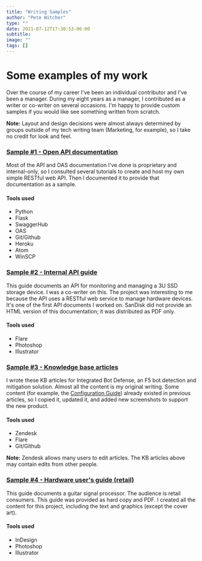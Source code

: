 ```yaml
---
title: "Writing Samples"
author: "Pete Witcher"
type: ""
date: 2021-07-12T17:30:53-06:00
subtitle:
image: ""
tags: []
---
```


# Some examples of my work
Over the course of my career I've been an individual contributor and I've been a manager. During my eight years as a manager, I contributed as a writer or co-writer on several occasions. I'm happy to provide custom  samples if you would like  see something written from scratch.

**Note:** Layout and design decisions were almost always determined by groups outside of my tech writing team (Marketing, for example), so I take no credit for look and feel.


### [Sample #1 - Open API documentation](https://app.swaggerhub.com/apis-docs/pwitcher/SongbookApi/1.0.0)
Most of the API and OAS documentation I've done is proprietary and internal-only, so I consulted several tutorials to create and host my own simple RESTful web API. Then I documented it to provide that documentation as a sample.

#### Tools used
- Python
- Flask
- SwaggerHub
- OAS
- Git/Github
- Heroku
- Atom
- WinSCP

### [Sample #2 - Internal API guide](APIGuideSSD.pdf)
This guide documents an API for monitoring and managing a 3U SSD storage device. I was a co-writer on this. The project was interesting to me because the API uses a RESTful web service to manage hardware devices. It's one of the first API documents I worked on. SanDisk did not provide an HTML version of this documentation; it was distributed as PDF only.

#### Tools used
- Flare
- Photoshop
- Illustrator

### [Sample #3 - Knowledge base articles](https://f5cloudservices.zendesk.com/hc/en-us/categories/1500000490201-Integrated-Bot-Defense)
I wrote these KB articles for Integrated Bot Defense, an F5 bot detection and mitigation solution. Almost all the content is my original writing. Some content (for example, the [Configuration Guide](https://f5cloudservices.zendesk.com/hc/en-us/articles/1500005614802-Integrated-Bot-Defense-Configuration-Guide-for-BIG-IP)) already existed in previous articles, so I copied it, updated it, and added new screenshots to support the new product.

#### Tools used
- Zendesk
- Flare
- Git/Github

**Note:** Zendesk allows many users to edit articles. The KB articles above may contain edits from other people.

### [Sample #4 - Hardware user\'s guide (retail)](sample_UsersManualRetail2.pdf)
This guide documents a guitar signal processor. The audience is retail consumers. This guide was provided as hard copy and PDF. I created all the content for this project, including the text and graphics (except the cover art).

#### Tools used
- InDesign
- Photoshop
- Illustrator
